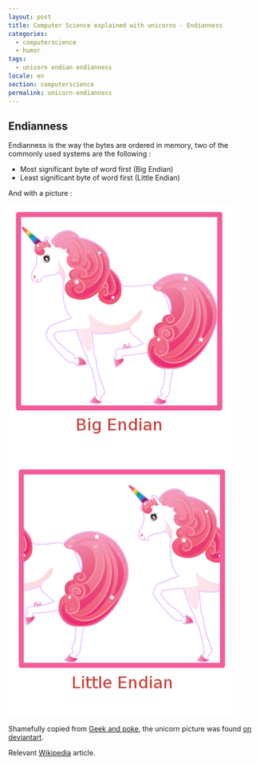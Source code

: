 ```yaml
---
layout: post
title: Computer Science explained with unicorns - Endianness
categories:
  - computerscience
  - humor
tags:
  - unicorn endian endianness
locale: en
section: computerscience
permalink: unicorn-endianness
---
```

<h2>Endianness</h2>
<p>Endianness is the way the bytes are ordered in memory, two of the commonly used systems are the following :
<ul>
<li>Most significant byte of word first (Big Endian)</li>
<li>Least significant byte of word first (Little Endian)</li>
</ul>
</p>

<!--more-->

<p>And with a picture :</p>

<p class="text-center">
<img alt="endianess" src="/resources/uploads/endianess.png" />
</p>
<p>
Shamefully copied from <a href="http://geekandpoke.typepad.com/geekandpoke/2011/09/simply-explained-1.html" target="_blank">Geek and poke</a>, the unicorn picture was found <a href="http://aviluff.deviantart.com/art/Vector-Unicorn-200925629" target="_blank">on deviantart</a>.
</p>
<p>
Relevant <a href="http://en.wikipedia.org/wiki/Endianness" target="_blank">Wikipedia</a> article.
</p>
